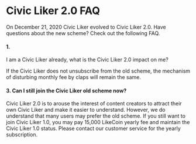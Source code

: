 # Civic Liker 2.0 FAQ

On December 21, 2020 Civic Liker evolved to Civic Liker 2.0. Have questions about the new scheme? Check out the following FAQ.

#### 1. I am a Civic Liker already, what is the Civic Liker 2.0 impact on me?

If the Civic Liker does not unsubscribe from the old scheme, the mechanism of disturbing monthly fee by claps will remain the same.

#### 

#### 3. Can I still join the Civic Liker old scheme now?

Civic Liker 2.0 is to arouse the interest of content creators to attract their own Civic Liker and make it easier to understand. However, we do understand that many users may prefer the old scheme. If you still want to join Civic Liker 1.0, you may pay 15,000 LikeCoin yearly fee and maintain the Civic Liker 1.0 status. Please contact our customer service for the yearly subscription.

#### 

